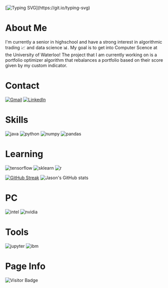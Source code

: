 [![Typing SVG](https://readme-typing-svg.demolab.com?font=Robot&size=40&duration=2000&pause=1300&center=false&vCenter=false&width=500&height=80&lines=Welcome+to+my+Github!;Take+a+look+around!)](https://git.io/typing-svg)

# About Me
I'm currently a senior in highschool and have a strong interest in algorithmic trading :chart_with_upwards_trend: and data science :bar_chart:. My goal is to get into Computer Scence at the University of Waterloo! The project that I am currently working on is a portfolio optimizer algorithm that rebalances a portfolio based on their score given by my custom indicator. 

# Contact
[![Gmail](https://img.shields.io/badge/Gmail-D14836?style=for-the-badge&logo=gmail&logoColor=white)](mailto:jasontang0226@gmail.com)
[![LinkedIn](https://img.shields.io/badge/LinkedIn-0077B5?style=for-the-badge&logo=linkedin&logoColor=white)](https://www.linkedin.com/in/jason-tang-on21/)

# Skills
![java](https://img.shields.io/badge/Java-ED8B00?style=for-the-badge&logo=java&logoColor=white)
![python](https://img.shields.io/badge/Python-3776AB?style=for-the-badge&logo=python&logoColor=ffdd54)
![numpy](https://img.shields.io/badge/Numpy-013243?style=for-the-badge&logo=numpy&logoColor=0A9EDC)
![pandas](https://img.shields.io/badge/Pandas-150458?style=for-the-badge&logo=pandas&logoColor=white)


# Learning
![tensorflow](https://img.shields.io/badge/TensorFlow-FF6F00?style=for-the-badge&logo=tensorflow&logoColor=white)
![sklearn](https://img.shields.io/badge/SciKit_Learn-2a7ac9?style=for-the-badge&logo=scikitlearn&logoColor=orange)
![r](https://img.shields.io/badge/R-3776AB?style=for-the-badge&logo=r&logoColor=white)

[![GitHub Streak](http://github-readme-streak-stats.herokuapp.com?user=jtang25&theme=github-dark-blue&show_icons=true&hide_border=true&border_radius=0)](https://git.io/streak-stats)
![Jason's GitHub stats](https://github-readme-stats.vercel.app/api?username=jtang25&show_icons=true&theme=transparent&hide_border=true)

# PC
![intel](https://img.shields.io/badge/Intel-Core_i9_13900KF-0071C5?style=for-the-badge&logo=intel&logoColor=light-blue)
![nvidia](https://img.shields.io/badge/NVIDIA-RTX_4080-76B900?style=for-the-badge&logo=nvidia&logoColor=green)

# Tools
![jupyter](https://img.shields.io/badge/Jupyter-F37626?style=for-the-badge&logo=jupyter&logoColor=white)
![ibm](https://img.shields.io/badge/IBM-052FAD?style=for-the-badge&logo=ibm&logoColor=white)


# Page Info
![Visitor Badge](https://visitor-badge-reloaded.herokuapp.com/badge?page_id=jtang25&style=for-the-badge&logo=github&logoColor=white&color=5AC69D&labelColor=white)
